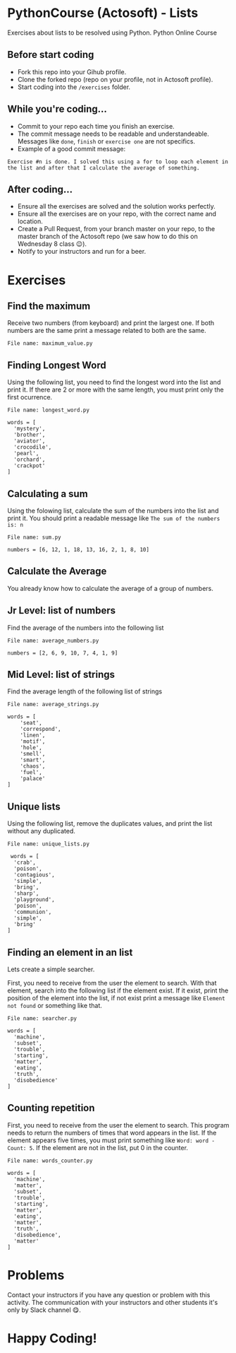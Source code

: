 # PythonCourse (Actosoft) - Lists
Exercises about lists to be resolved using Python. Python Online Course

## Before start coding
- Fork this repo into your Gihub profile.
- Clone the forked repo (repo on your profile, not in Actosoft profile).
- Start coding into the `/exercises` folder.

## While you're coding...
- Commit to your repo each time you finish an exercise.
- The commit message needs to be readable and understandeable. Messages like `done`, `finish` or `exercise one` are not specifics.
- Example of a good commit message:
```
Exercise #n is done. I solved this using a for to loop each element in the list and after that I calculate the average of something.
```

## After coding...
- Ensure all the exercises are solved and the solution works perfectly.
- Ensure all the exercises are on your repo, with the correct name and location.
- Create a Pull Request, from your branch master on your repo, to the master branch of the Actosoft repo (we saw how to do this on Wednesday 8 class 😉).
- Notify to your instructors and run for a beer.


# Exercises

## Find the maximum

Receive two numbers (from keyboard) and print the largest one. If both numbers are the same print a message related to both are the same.

`File name: maximum_value.py`

## Finding Longest Word

Using the following list, you need to find the longest word into the list and print it. If there are 2 or more with the same length, you must print only the first ocurrence.

`File name: longest_word.py`

```
words = [
  'mystery',
  'brother',
  'aviator',
  'crocodile',
  'pearl',
  'orchard',
  'crackpot'
]
```

## Calculating a sum

Using the folowing list, calculate the sum of the numbers into the list and print it. You should print a readable message like `The sum of the numbers is: n`

`File name: sum.py`
```
numbers = [6, 12, 1, 18, 13, 16, 2, 1, 8, 10]
```

## Calculate the Average

You already know how to calculate the average of a group of numbers.

## Jr Level: list of numbers

Find the average of the numbers into the following list

`File name: average_numbers.py`
```
numbers = [2, 6, 9, 10, 7, 4, 1, 9]
```

## Mid Level: list of strings

Find the average length of the following list of strings

`File name: average_strings.py`

```
words = [
    'seat',
    'correspond',
    'linen',
    'motif',
    'hole',
    'smell',
    'smart',
    'chaos',
    'fuel',
    'palace'
]
```

## Unique lists

Using the following list, remove the duplicates values, and print the list without any duplicated.

`File name: unique_lists.py`

```
 words = [
  'crab',
  'poison',
  'contagious',
  'simple',
  'bring',
  'sharp',
  'playground',
  'poison',
  'communion',
  'simple',
  'bring'
]
```

## Finding an element in an list
Lets create a simple searcher.

First, you need to receive from the user the element to search. With that element, search into the following list if the element exist. If it exist, print the position of the element into the list, if not exist print a message like `Element not found` or something like that.

`File name: searcher.py`

```
words = [
  'machine',
  'subset',
  'trouble',
  'starting',
  'matter',
  'eating',
  'truth',
  'disobedience'
]
```

## Counting repetition
First, you need to receive from the user the element to search. This program needs to return the numbers of times that word appears in the list. If the element appears five times, you must print something like `Word: word - Count: 5`. If the element are not in the list, put 0 in the counter.

`File name: words_counter.py`
```
words = [
  'machine',
  'matter',
  'subset',
  'trouble',
  'starting',
  'matter',
  'eating',
  'matter',
  'truth',
  'disobedience',
  'matter'
]
```

# Problems

Contact your instructors if you have any question or problem with this activity.
The communication with your instructors and other students it's only by Slack channel 😋.

# Happy Coding!
